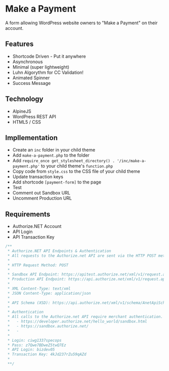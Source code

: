 # Make a Payment

A form allowing WordPress website owners to "Make a Payment" on their account.


## Features

- Shortcode Driven - Put it anywhere
- Asynchronous 
- Minimal (super lightweight)
- Luhn Algorythm for CC Validation!
- Animated Spinner
- Success Message


## Technology

- AlpineJS
- WordPress REST API
- HTML5 / CSS


## Impllementation 

- Create an `inc` folder in your child theme
- Add `make-a-payment.php` to the folder
- Add `require_once get_stylesheet_directory() . '/inc/make-a-payment.php'` to your child theme's `function.php`
- Copy code from `style.css` to the CSS file of your child theme
- Update transaction keys
- Add shortcode `[payment-form]` to the page
- Test
- Comment out Sandbox URL
- Uncomment Production URL



## Requirements

- Authorize.NET Account
- API Login
- API Transaction Key

```PHP
/**
 * Authorize.NET API Endpoints & Authentication
 * All requests to the Authorize.net API are sent via the HTTP POST method to one of our API endpoint URLs.
 *
 * HTTP Request Method: POST
 *
 * Sandbox API Endpoint: https://apitest.authorize.net/xml/v1/request.api
 * Production API Endpoint: https://api.authorize.net/xml/v1/request.api
 *
 * XML Content-Type: text/xml
 * JSON Content-Type: application/json
 * 
 * API Schema (XSD): https://api.authorize.net/xml/v1/schema/AnetApiSchema.xsd
 *
 * Authentication
 * All calls to the Authorize.net API require merchant authentication. Sign up for a sandbox account to quickly get started.
 *   - https://developer.authorize.net/hello_world/sandbox.html
 *   - https://sandbox.authorize.net/
 *   - 
 *
 * Login: ciwg1337specops
 * Pass: z7Qwe7BDweZ5twQ7Ez
 * API Login: bizdev05 
 * Transaction Key: 4kJd237rZu59qAZd
 * 
 **/
```